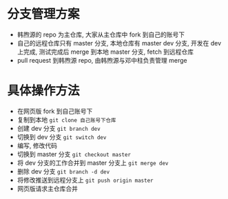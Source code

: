 # 分支管理方案

* 韩煦源的 repo 为主仓库, 大家从主仓库中 fork 到自己的账号下
* 自己的远程仓库只有 master 分支, 本地仓库有 master dev 分支, 开发在 dev 上完成, 测试完成后 merge 到本地 master 分支, fetch 到远程仓库
* pull request 到韩煦源 repo, 由韩煦源与邓中柱负责管理 merge
  
# 具体操作方法
* 在网页版 fork 到自己账号下
* 复制到本地 `git clone 自己账号下仓库`
* 创建 dev 分支 `git branch dev`
* 切换到 dev 分支 `git switch dev`
* 编写, 修改代码
* 切换到 master 分支 `git checkout master`
* 将 dev 分支的工作合并到 master 分支上 `git merge dev`
* 删除 dev 分支 `git branch -d dev`
* 将修改推送到远程分支上 `git push origin master`
* 网页版请求主仓库合并